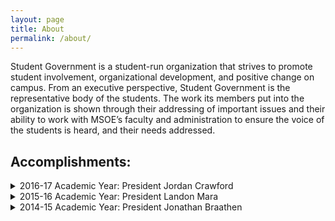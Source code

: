 ```yaml
---
layout: page
title: About
permalink: /about/
---
```


<div class="page" markdown="1">
Student Government is a student-run organization that strives to promote student involvement, organizational development, and positive change on campus. From an executive perspective, Student Government is the representative body of the students. The work its members put into the organization is shown through their addressing of important issues and their ability to work with MSOE’s faculty and administration to ensure the voice of the students is heard, and their needs addressed.

## Accomplishments:
<details>
<summary>2016-17 Academic Year: President Jordan Crawford</summary>
• Bike pump installed at the library
<br>
• Overnight dorm policy
<br>
• Extended and Expanded Shuttle Service
<br>
• Family Friendly Bathrooms in every Academic Building
<br>
• Added Freshman Senate Representation
<br>
• Launch the Kern Cafe
<br>
• Interviewed & hiring new administration and Leadership
<br>
<br>
</details>

<details>
<summary>2015-16 Academic Year: President Landon Mara</summary>

• FSI improvements
<br>
• Water Bottle station at Kern Center
<br>
• Campus Center open 24/7 during academic year
<br>
<br>
</details>

<details>
<summary>2014-15 Academic Year: President Jonathan Braathen</summary>

• Student Representation on University Laptops
<br>
<br>
</details>

</div>